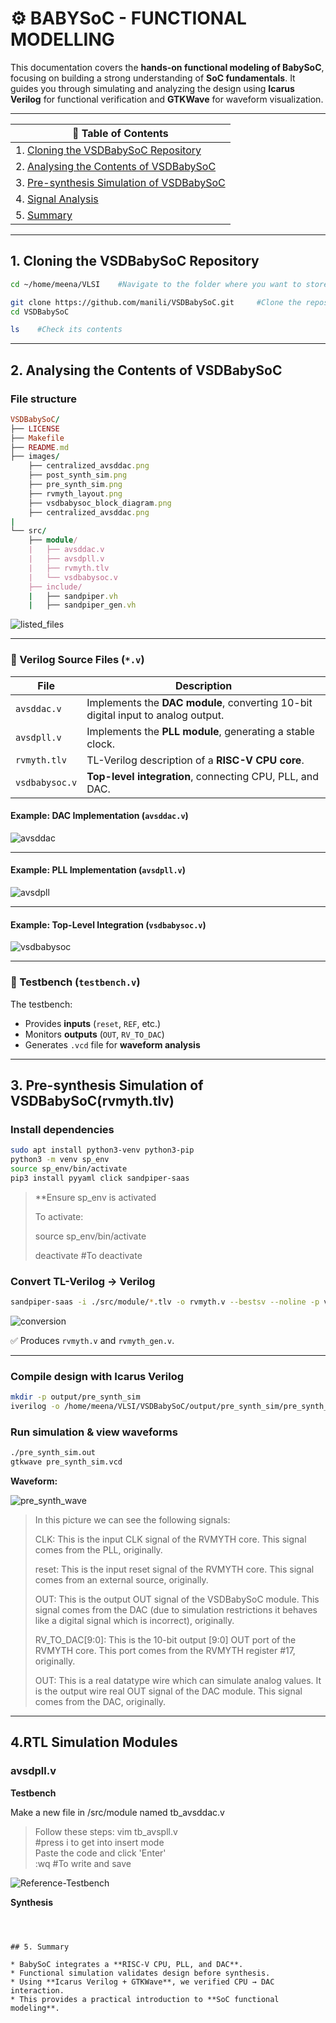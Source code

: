# ⚙️ BABYSoC - FUNCTIONAL MODELLING

This documentation covers the **hands-on functional modeling of BabySoC**, focusing on building a strong understanding of **SoC fundamentals**. It guides you through simulating and analyzing the design using **Icarus Verilog** for functional verification and **GTKWave** for waveform visualization.

---

|📑 Table of Contents|
|-------------|
|1. [Cloning the VSDBabySoC Repository](#1-cloning-the-vsdbabysoc-repository)|
|2. [Analysing the Contents of VSDBabySoC](#2-analysing-the-contents-of-vsdbabysoc)|
|3. [Pre-synthesis Simulation of VSDBabySoC](#3-pre-synthesis-simulation-of-vsdbabysoc)|
|4. [Signal Analysis](#4-signal-analysis)|
|5. [Summary](#5-summary)|

---

## 1. Cloning the VSDBabySoC Repository

```bash
cd ~/home/meena/VLSI    #Navigate to the folder where you want to store your project
```

```bash
git clone https://github.com/manili/VSDBabySoC.git     #Clone the repository
cd VSDBabySoC
```

```bash
ls    #Check its contents
```

---

## 2. Analysing the Contents of VSDBabySoC

### File structure

```ruby
VSDBabySoC/
├── LICENSE
├── Makefile
├── README.md
├── images/
    ├── centralized_avsddac.png
    ├── post_synth_sim.png
    ├── pre_synth_sim.png
    ├── rvmyth_layout.png
    ├── vsdbabysoc_block_diagram.png
    ├── centralized_avsddac.png  
|
└── src/
    ├── module/
    |   ├── avsddac.v
    |   ├── avsdpll.v
    |   ├── rvmyth.tlv
    |   └── vsdbabysoc.v
    ├── include/
    |   ├── sandpiper.vh
    |   ├── sandpiper_gen.vh
```

![listed_files](./Images/listed_files.png)

---

### 📂 Verilog Source Files (`*.v`)

| File           | Description                                                                      |
| -------------- | -------------------------------------------------------------------------------- |
| `avsddac.v`    | Implements the **DAC module**, converting 10-bit digital input to analog output. |
| `avsdpll.v`    | Implements the **PLL module**, generating a stable clock.                        |
| `rvmyth.tlv`   | TL-Verilog description of a **RISC-V CPU core**.                                 |
| `vsdbabysoc.v` | **Top-level integration**, connecting CPU, PLL, and DAC.                         |

#### Example: DAC Implementation (`avsddac.v`)

![avsddac](./Images/avsddac.png)

---

#### Example: PLL Implementation (`avsdpll.v`)

![avsdpll](./Images/avsdpll.png)

---

#### Example: Top-Level Integration (`vsdbabysoc.v`)

![vsdbabysoc](./Images/vsdbabysoc.png)

---

### 📂 Testbench (`testbench.v`)

The testbench:

* Provides **inputs** (`reset`, `REF`, etc.)
* Monitors **outputs** (`OUT`, `RV_TO_DAC`)
* Generates `.vcd` file for **waveform analysis**

---

## 3. Pre-synthesis Simulation of VSDBabySoC(rvmyth.tlv)

### Install dependencies

```bash
sudo apt install python3-venv python3-pip
python3 -m venv sp_env
source sp_env/bin/activate
pip3 install pyyaml click sandpiper-saas
```

>**Ensure sp_env is activated
>
>To activate:
>
>source sp_env/bin/activate
>
>deactivate #To deactivate
### Convert TL-Verilog → Verilog

```bash
sandpiper-saas -i ./src/module/*.tlv -o rvmyth.v --bestsv --noline -p verilog --outdir ./src/module/
```
![conversion](./Images/conversion.png)

✅ Produces `rvmyth.v` and `rvmyth_gen.v`.


---

### Compile design with Icarus Verilog

```bash
mkdir -p output/pre_synth_sim
iverilog -o /home/meena/VLSI/VSDBabySoC/output/pre_synth_sim/pre_synth_sim.out -DPRE_SYNTH_SIM -I /home/meena/VLSI/VSDBabySoC/src/include -I /home/meena/VLSI/VSDBabySoC/src/module /home/meena/VLSI/VSDBabySoC/src/module/testbench.v

```

### Run simulation & view waveforms

```bash
./pre_synth_sim.out
gtkwave pre_synth_sim.vcd
```

**Waveform:**

![pre_synth_wave](./Images/pre_synth_wave.png)

>In this picture we can see the following signals:
>
>CLK: This is the input CLK signal of the RVMYTH core. This signal comes from the PLL, originally.
>
>reset: This is the input reset signal of the RVMYTH core. This signal comes from an external source, originally.
>
>OUT: This is the output OUT signal of the VSDBabySoC module. This signal comes from the DAC (due to simulation restrictions it behaves like a digital signal which is incorrect), originally.
>
>RV_TO_DAC[9:0]: This is the 10-bit output [9:0] OUT port of the RVMYTH core. This port comes from the RVMYTH register #17, originally.
>
>OUT: This is a real datatype wire which can simulate analog values. It is the output wire real OUT signal of the DAC module. This signal comes from the DAC, originally.

---

## 4.RTL Simulation Modules

### avsdpll.v

**Testbench**  

Make a new file in /src/module named tb_avsddac.v  
>Follow these steps: 
>vim tb_avspll.v  
> #press i to get into insert mode  
>Paste the code and click 'Enter'  
>:wq #To write and save

![Reference-Testbench](#https://github.com/vsdip/rvmyth_avsdpll_interface/blob/main/verilog/pll_tb.v)

**Synthesis**  

```



## 5. Summary

* BabySoC integrates a **RISC-V CPU, PLL, and DAC**.
* Functional simulation validates design before synthesis.
* Using **Icarus Verilog + GTKWave**, we verified CPU → DAC interaction.
* This provides a practical introduction to **SoC functional modeling**.
